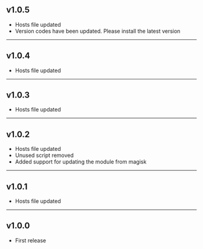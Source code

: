 ## v1.0.5
- Hosts file updated
- Version codes have been updated. Please install the latest version
---
## v1.0.4
- Hosts file updated
---
## v1.0.3
- Hosts file updated
---
## v1.0.2
- Hosts file updated
- Unused script removed
- Added support for updating the module from magisk
---
## v1.0.1
- Hosts file updated
---
## v1.0.0
- First release
